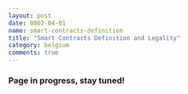 ```yaml
---
layout: post
date: 0002-04-01
name: smart-contracts-definition
title: "Smart Contracts Definition and Legality"
category: belgium
comments: true
---
```


### Page in progress, stay tuned!
